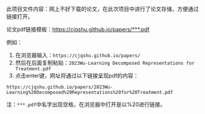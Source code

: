 此项目文件内容：网上不好下载的论文，在此次项目中进行了论文存储，方便通过链接打开。

论文pdf链接模板：<https://cjqshu.github.io/papers/***.pdf>

例如：

1. 在浏览器输入：`https://cjqshu.github.io/papers/`
2. 然后在后面复制粘贴：`2023Wu-Learning Decomposed Representations for Treatment.pdf`
3. 点击enter键，网址将通过以下链接呈现pdf的内容：

```url
https://cjqshu.github.io/papers/2023Wu-Learning%20Decomposed%20Representations%20for%20Treatment.pdf
```

注：`***.pdf`中名字出现空格，在浏览器中打开是以%20进行链接。

